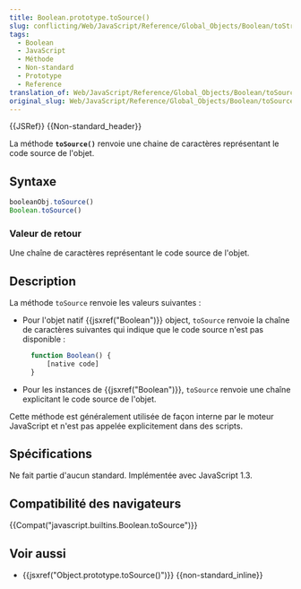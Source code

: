 ```yaml
---
title: Boolean.prototype.toSource()
slug: conflicting/Web/JavaScript/Reference/Global_Objects/Boolean/toString
tags:
  - Boolean
  - JavaScript
  - Méthode
  - Non-standard
  - Prototype
  - Reference
translation_of: Web/JavaScript/Reference/Global_Objects/Boolean/toSource
original_slug: Web/JavaScript/Reference/Global_Objects/Boolean/toSource
---
```

{{JSRef}} {{Non-standard_header}}

La méthode **`toSource()`** renvoie une chaine de caractères représentant le code source de l'objet.

## Syntaxe

```js
booleanObj.toSource()
Boolean.toSource()
```

### Valeur de retour

Une chaîne de caractères représentant le code source de l'objet.

## Description

La méthode `toSource` renvoie les valeurs suivantes :

- Pour l'objet natif {{jsxref("Boolean")}} object, `toSource` renvoie la chaîne de caractères suivantes qui indique que le code source n'est pas disponible :

  ```js
    function Boolean() {
        [native code]
    }
    ```

- Pour les instances de {{jsxref("Boolean")}}, `toSource` renvoie une chaîne explicitant le code source de l'objet.

Cette méthode est généralement utilisée de façon interne par le moteur JavaScript et n'est pas appelée explicitement dans des scripts.

## Spécifications

Ne fait partie d'aucun standard. Implémentée avec JavaScript 1.3.

## Compatibilité des navigateurs

{{Compat("javascript.builtins.Boolean.toSource")}}

## Voir aussi

- {{jsxref("Object.prototype.toSource()")}} {{non-standard_inline}}
